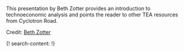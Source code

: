 This presentation by Beth Zotter provides an introduction to technoeconomic analysis and points the reader to other TEA resources from Cyclotron Road. 

Credit: [Beth Zotter](https://sites.google.com/cyclotronroad.org/techonomics/home?authuser=0)

{! search-content: !}
